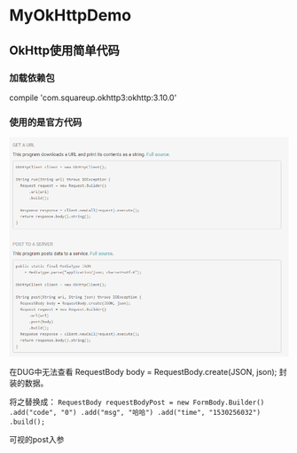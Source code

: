 # MyOkHttpDemo
OkHttp使用简单代码
---

### 加载依赖包
compile 'com.squareup.okhttp3:okhttp:3.10.0'

### 使用的是官方代码
![官方代码截图](https://github.com/think-ing/MyOkHttpDemo/blob/master/qwesd.png)

  在DUG中无法查看
  RequestBody body = RequestBody.create(JSON, json);
  封装的数据。

  将之替换成：
  `RequestBody requestBodyPost = new FormBody.Builder()
  .add("code", "0")
  .add("msg", "哈哈")
  .add("time", "1530256032")
  .build();`
 
  可视的post入参
